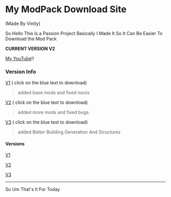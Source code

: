# My ModPack Download Site
(Made By Vinity)

So Hello This Is a Passion Project Basically I Made It So It Can Be Easier To Download the Mod Pack

**CURRENT VERSION V2**

[My YouTube](www.youtube.com/channel/UCF35iqQ2BRqF4IYQA4Ln_0A?sub_confirmation=1)!!

### Version Info
[V1](https://github.com/VINITYYT/Delights-V1/raw/main/Vinity's%20Delights-V1.zip) ( click on the blue text to download)
> added base mods and fixed issuis

[V2](https://github.com/VINITYYT/Delights-V2/raw/main/Vinity's%20Delights-V2.zip) ( click on the blue text to download)
> added more mods and fixed bugs.

[V3](https://github.com/VINITYYT/Delights-V3/raw/main/Vinity's%20Delights-V3.zip) ( click on the blue text to download)
> added Better Building Generation And Structures
 
#### Versions
 [V1](https://github.com/VINITYYT/Delights-V1/raw/main/Vinity's%20Delights-V1.zip)

 [V2](https://github.com/VINITYYT/Delights-V2/raw/main/Vinity's%20Delights-V2.zip)

 [V3](https://github.com/VINITYYT/Delights-V3/raw/main/Vinity's%20Delights-V3.zip)

---

So Um That's It For Today
